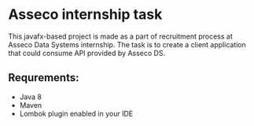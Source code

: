 # Asseco internship task
This javafx-based project is made as a part of recruitment process at Asseco Data Systems internship.
The task is to create a client application that could consume API provided by Asseco DS.

## Requrements:
* Java 8
* Maven
* Lombok plugin enabled in your IDE
